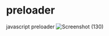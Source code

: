 # preloader
javascript preloader
![Screenshot (130)](https://github.com/Ghost91202/preloader/assets/127385706/563fb2b5-64f8-40ca-9b11-7e96590748e1)
